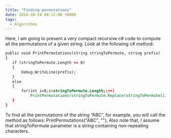 ```yaml
---
title: "Finding permutations"
date: 2010-10-24 08:12:00 +0000
tags:
  - Algorithms
---
```


Here, I am going to present a very compact recursive c# code to compute all the permutations of a given string. Look at the following c# method: 

 
```html
public void PrintPermutations(string stringToPermute, string prefix)
{
   if (stringToPermute.Length <= 0)
   {
       Debug.WriteLine(prefix);
   }
   else
   {
       for(int i=0;i<stringToPermute.Length;i++)
           PrintPermutations(stringToPermute.Replace(stringToPermute[i].ToString(), ""), prefix + stringToPermute[i]);
   }
}
```

To find all the permutations of the string “ABC”, for example, you will call the method as follows:
PrintPermutations("ABC", "");
Also note that, I assume that stringToPermute parameter is a string containing non-repeating characters.